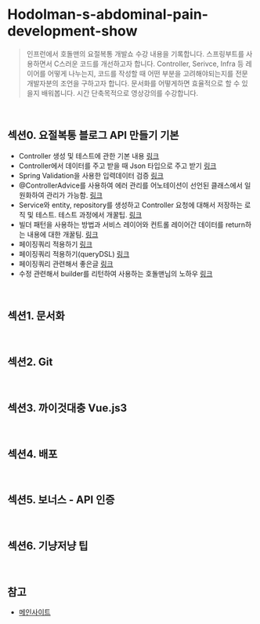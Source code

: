 # Hodolman-s-abdominal-pain-development-show

> 인프런에서 호돌맨의 요절복통 개발쇼 수강 내용을 기록합니다.
> 스프링부트를 사용하면서 C스러운 코드를 개선하고자 합니다.
> Controller, Serivce, Infra 등 레이어를 어떻게 나누는지, 코드를 작성할 때 어떤 부분을 고려해야되는지를 전문 개발자분의 조언을 구하고자 합니다.
> 문서화를 어떻게하면 효율적으로 할 수 있을지 배워봅니다.
> 시간 단축목적으로 영상강의를 수강합니다.


<br/>

##  섹션0. 요절복통 블로그 API 만들기 기본
- Controller 생성 및 테스트에 관한 기본 내용 [링크](https://github.com/t0e8r1r4y/Hodolman-s-abdominal-pain-development-show/pull/2)
- Controller에서 데이터를 주고 받을 때 Json 타입으로 주고 받기 [링크](https://github.com/t0e8r1r4y/Hodolman-s-abdominal-pain-development-show/pull/4)
- Spring Validation을 사용한 입력데이터 검증 [링크](https://github.com/t0e8r1r4y/Hodolman-s-abdominal-pain-development-show/pull/6)
- @ControllerAdvice를 사용하여 에러 관리를 어노테이션이 선언된 클래스에서 일원화하여 관리가 가능함. [링크](https://github.com/t0e8r1r4y/Hodolman-s-abdominal-pain-development-show/pull/8)
- Service와 entity, repository를 생성하고 Controller 요청에 대해서 저장하는 로직 및 테스트. 테스트 과정에서  개꿀팁. [링크](https://github.com/t0e8r1r4y/Hodolman-s-abdominal-pain-development-show/pull/10)
- 빌더 패턴을 사용하는 방법과 서비스 레이어와 컨트롤 레이어간 데이터를 return하는 내용에 대한 개꿀팀. [링크](https://github.com/t0e8r1r4y/Hodolman-s-abdominal-pain-development-show/pull/12)
- 페이징쿼리 적용하기 [링크](https://github.com/t0e8r1r4y/Hodolman-s-abdominal-pain-development-show/pull/20)
- 페이징쿼리 적용하기(queryDSL) [링크](https://github.com/t0e8r1r4y/Hodolman-s-abdominal-pain-development-show/pull/22)
- 페이징쿼리 관련해서 좋은글 [링크](https://ict-nroo.tistory.com/117)
- 수정 관련해서 builder를 리턴하여 사용하는 호돌맨님의 노하우 [링크](https://github.com/t0e8r1r4y/Hodolman-s-abdominal-pain-development-show/pull/24)

<br/>

## 섹션1. 문서화

<br/>

## 섹션2. Git

<br/>

## 섹션3. 까이것대충 Vue.js3

<br/>


## 섹션4. 배포

<br/>

## 섹션5. 보너스 - API 인증

<br/>

## 섹션6. 기냥저냥 팁


<br/>

## 참고
- [메인사이트](https://www.inflearn.com/course/%ED%98%B8%EB%8F%8C%EB%A7%A8-%EC%9A%94%EC%A0%88%EB%B3%B5%ED%86%B5-%EA%B0%9C%EB%B0%9C%EC%87%BC#reviews)
